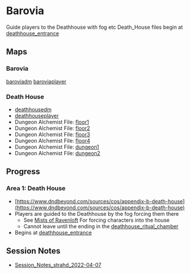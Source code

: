 # Barovia
Guide players to the Deathhouse with fog etc
Death_House files begin at [deathhouse_entrance](Death_House/floor1/deathhouse_entrance.md)

## Maps
### Barovia
[baroviadm](baroviadm.jpg)
[baroviaplayer](baroviaplayer.jpg)
### Death House
- [deathhousedm](Barovia/Death_House/deathhousedm.jpg)
- [deathhouseplayer](Barovia/Death_House/deathhouseplayer.jpg)
- Dungeon Alchemist File: [floor1](Death_House/floor1/floor1.dam)
- Dungeon Alchemist File: [floor2](Death_House/floor2/floor2.dam)
- Dungeon Alchemist File: [floor3](Death_House/floor3/floor3.dam)
- Dungeon Alchemist File: [floor4](Death_House/floor4/floor4.dam)
- Dungeon Alchemist File: [dungeon1](Death_House/dungeon/dungeon1.dam)
- Dungeon Alchemist File: [dungeon2](Death_House/dungeon/dungeon2.jpg)
## Progress
### Area 1: Death House
- [https://www.dndbeyond.com/sources/cos/appendix-b-death-house](https://www.dndbeyond.com/sources/cos/appendix-b-death-house)
- Players are guided to the Deathhouse by the fog forcing them there
	- See [Mists of Ravenloft](https://www.dndbeyond.com/sources/cos/the-lands-of-barovia#MistsofRavenloft) For forcing characters into the house
	- Cannot leave until the ending in the [deathhouse_ritual_chamber](Death_House/dungeon/deathhouse_ritual_chamber.md)
- Begins at [deathhouse_entrance](Death_House/floor1/deathhouse_entrance.md)

## Session Notes
- [Session_Notes_strahd_2022-04-07](../Session_Notes/Session_Notes_strahd_2022-04-07.md)